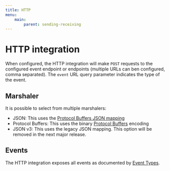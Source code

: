 ```yaml
---
title: HTTP
menu:
    main:
        parent: sending-receiving
---
```


# HTTP integration

When configured, the HTTP integration will make `POST` requests to the
configured event endpoint or endpoints (multiple URLs can ben configured, comma
separated). The `event` URL query parameter indicates the type of the event.

## Marshaler

It is possible to select from multiple marshalers:

* JSON: This uses the [Protocol Buffers JSON mapping](https://developers.google.com/protocol-buffers/docs/proto3#json)
* Protocol Buffers: This uses the binary [Protocol Buffers](https://developers.google.com/protocol-buffers) encoding
* JSON v3: This uses the legacy JSON mapping. This option will be removed in the next major release.

## Events

The HTTP integration exposes all events as documented by [Event Types](../#event-types).
